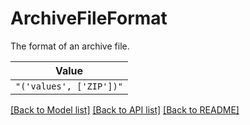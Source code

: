 # ArchiveFileFormat

The format of an archive file.


| **Value** |
| --------- |
| `"('values', ['ZIP'])"` |


[[Back to Model list]](../../README.md#documentation-for-models) [[Back to API list]](../../README.md#documentation-for-api-endpoints) [[Back to README]](../../README.md)
